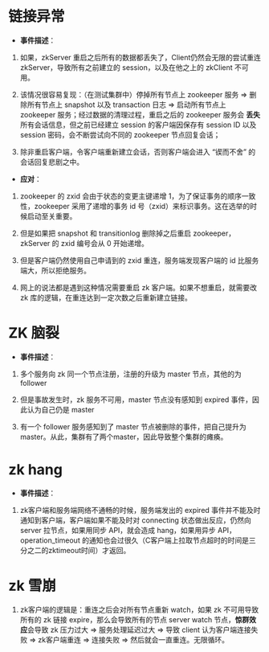 # 链接异常
- **事件描述**：
1. 如果，zkServer 重启之后所有的数据都丢失了，Client仍然会无限的尝试重连 zkServer，导致所有之前建立的 session，以及在他之上的 zkClient 不可用。

2. 该情况很容易复现：（在测试集群中）停掉所有节点上 zookeeper 服务 => 删除所有节点上 snapshot 以及 transaction 日志 => 启动所有节点上 zookeeper 服务；经过数据的清理过程，重启之后的 zookeeper 服务会 **丢失** 所有会话信息，但之前已经建立 session 的客户端因保存有 session ID 以及 session 密码，会不断尝试向不同的 zookeeper 节点回复会话；

3. 除非重启客户端，令客户端重新建立会话，否则客户端会进入 “锲而不舍” 的会话回复悲剧之中。

- **应对**：
1. zookeeper 的 zxid 会由于状态的变更主键递增 1，为了保证事务的顺序一致性，zookeeper 采用了递增的事务 id 号（zxid）来标识事务。这在选举的时候启动至关重要。

2. 但是如果把 snapshot 和 transitionlog 删除掉之后重启 zookeeper，zkServer 的 zxid 编号会从 0 开始递增。

3. 但是客户端仍然使用自己申请到的 zxid 重连，服务端发现客户端的 id 比服务端大，所以拒绝服务。

4. 网上的说法都是遇到这种情况需要重启 zk 客户端。如果不想重启，就需要改 zk 库的逻辑，在重连达到一定次数之后重新建立链接。

# ZK 脑裂
- **事件描述**：
1. 多个服务向 zk 同一个节点注册，注册的升级为 master 节点，其他的为 follower

2. 但是事故发生时，zk 服务不可用，master 节点没有感知到 expired 事件，因此认为自己仍是 master

3. 有一个 follower 服务感知到了 master 节点被删除的事件，把自己提升为 master。从此，集群有了两个master，因此导致整个集群的瘫痪。

# zk hang
- **事件描述**：
1. zk客户端和服务端网络不通畅的时候，服务端发出的 expired 事件并不能及时通知到客户端，客户端如果不能及时对 connecting 状态做出反应，仍然向 server 拉节点，如果用同步 API，就会造成 hang，如果用异步 API，operation_timeout 的通知也会过很久（C客户端上拉取节点超时的时间是三分之二的zktimeout时间）才返回。

# zk 雪崩
1. zk客户端的逻辑是：重连之后会对所有节点重新 watch，如果 zk 不可用导致所有的 zk 链接 expire，那么会导致所有的节点 server watch 节点，**惊群效应**会导致 zk 压力过大 => 服务处理延迟过大 => 导致 client 认为客户端连接失败 => zk客户端重连 => 连接失败 => 然后就会一直重连。无限循环。



